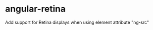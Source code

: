 angular-retina
==============

Add support for Retina displays when using element attribute "ng-src"